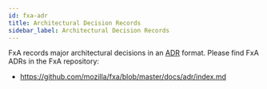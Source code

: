 ```yaml
---
id: fxa-adr
title: Architectural Decision Records
sidebar_label: Architectural Decision Records
---
```


FxA records major architectural decisions in an [ADR][about] format.  Please find FxA ADRs in the FxA repository:
* https://github.com/mozilla/fxa/blob/master/docs/adr/index.md


[about]: https://adr.github.io/